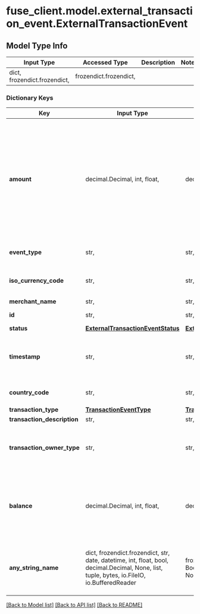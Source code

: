 # fuse_client.model.external_transaction_event.ExternalTransactionEvent

## Model Type Info
Input Type | Accessed Type | Description | Notes
------------ | ------------- | ------------- | -------------
dict, frozendict.frozendict,  | frozendict.frozendict,  |  | 

### Dictionary Keys
Key | Input Type | Accessed Type | Description | Notes
------------ | ------------- | ------------- | ------------- | -------------
**amount** | decimal.Decimal, int, float,  | decimal.Decimal,  | Amount in cents associated with the transaction. Use positive values to represent money going out and negative to represent money going in. | 
**event_type** | str,  | str,  |  | must be one of ["external_transaction", ] 
**iso_currency_code** | str,  | str,  | The ISO-4217 currency code. | 
**merchant_name** | str,  | str,  |  | 
**id** | str,  | str,  | ID of the transaction | 
**status** | [**ExternalTransactionEventStatus**](ExternalTransactionEventStatus.md) | [**ExternalTransactionEventStatus**](ExternalTransactionEventStatus.md) |  | 
**timestamp** | str,  | str,  | Datetime of the transaction In ISO-8601 format | 
**country_code** | str,  | str,  |  | [optional] if omitted the server will use the default value of "US"
**transaction_type** | [**TransactionEventType**](TransactionEventType.md) | [**TransactionEventType**](TransactionEventType.md) |  | [optional] 
**transaction_description** | str,  | str,  |  | [optional] 
**transaction_owner_type** | str,  | str,  |  | [optional] must be one of ["consumer", "business", ] if omitted the server will use the default value of "consumer"
**balance** | decimal.Decimal, int, float,  | decimal.Decimal,  | The running balance of the account after the transaction has occurred, in cents | [optional] 
**any_string_name** | dict, frozendict.frozendict, str, date, datetime, int, float, bool, decimal.Decimal, None, list, tuple, bytes, io.FileIO, io.BufferedReader | frozendict.frozendict, str, BoolClass, decimal.Decimal, NoneClass, tuple, bytes, FileIO | any string name can be used but the value must be the correct type | [optional]

[[Back to Model list]](../../README.md#documentation-for-models) [[Back to API list]](../../README.md#documentation-for-api-endpoints) [[Back to README]](../../README.md)


